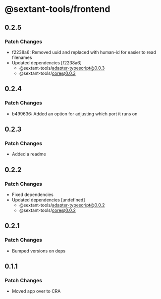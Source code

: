 # @sextant-tools/frontend

## 0.2.5

### Patch Changes

- f2238a6: Removed uuid and replaced with human-id for easier to read filenames
- Updated dependencies [f2238a6]
  - @sextant-tools/adapter-typescript@0.0.3
  - @sextant-tools/core@0.0.3

## 0.2.4

### Patch Changes

- b499636: Added an option for adjusting which port it runs on

## 0.2.3

### Patch Changes

- Added a readme

## 0.2.2

### Patch Changes

- Fixed dependencies
- Updated dependencies [undefined]
  - @sextant-tools/adapter-typescript@0.0.2
  - @sextant-tools/core@0.0.2

## 0.2.1

### Patch Changes

- Bumped versions on deps

## 0.1.1

### Patch Changes

- Moved app over to CRA
